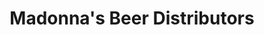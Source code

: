 ---
title: "Madonna's Beer Distributors"
url: /glenside/madonnas-beer-distributors/
shop: alcohol
---